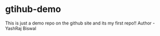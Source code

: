 # gtihub-demo
This is just a demo repo on the github site and its my first repo!!
Author - YashRaj Biswal
